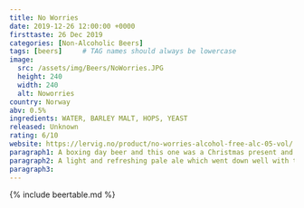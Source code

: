 ```yaml
---
title: No Worries
date: 2019-12-26 12:00:00 +0000
firsttaste: 26 Dec 2019
categories: [Non-Alcoholic Beers]
tags: [beers]     # TAG names should always be lowercase
image:
  src: /assets/img/Beers/NoWorries.JPG
  height: 240
  width: 240
  alt: Noworries
country: Norway
abv: 0.5%
ingredients: WATER, BARLEY MALT, HOPS, YEAST
released: Unknown
rating: 6/10
website: https://lervig.no/product/no-worries-alcohol-free-alc-05-vol/
paragraph1: A boxing day beer and this one was a Christmas present and my first Norwegian beer.
paragraph2: A light and refreshing pale ale which went down well with the boxing day buffet
paragraph3: 
---
```

{% include beertable.md %}
